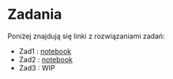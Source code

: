 # Zadania
Poniżej znajdują się linki z rozwiązaniami zadań:
* Zad1 : [notebook](rate%20of%20change%20in%20mrna%20-%20with%20comments.ipynb)
* Zad2 : [notebook](Zielony-fluorescencyjny-generator-impuls%C3%B3w.ipynb)
* Zad3 : WIP
